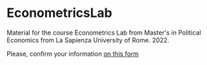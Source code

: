 # EconometricsLab
Material for the course Econometrics Lab from Master's in Political Economics from La Sapienza University of Rome. 2022.

Please, confirm your information [on this form](https://forms.gle/71rrK9hRSNG1UZfS7)

